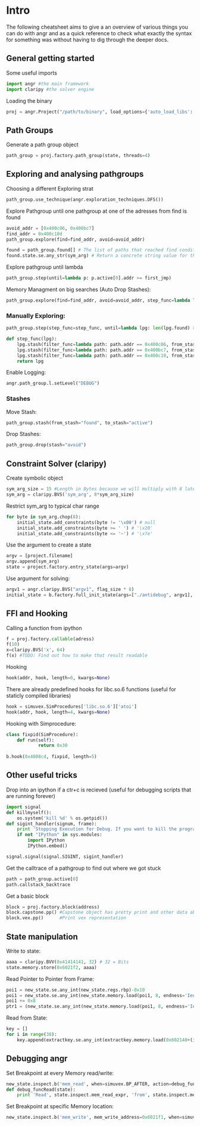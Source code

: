 # Intro
The following cheatsheet aims to give a an overview of various things you can do with angr and as a quick reference to check what exactly the syntax for something was without having to dig through the deeper docs.


## General getting started
Some useful imports
```python
import angr #the main framework
import claripy #the solver engine
```

Loading the binary
```python
proj = angr.Project("/path/to/binary", load_options={'auto_load_libs': False} ) # auto_load_libs False for improve performance
```

## Path Groups

Generate a path group object
```python
path_group = proj.factory.path_group(state, threads=4)
```

## Exploring and analysing pathgroups

Choosing a different Exploring strat
```python
path_group.use_technique(angr.exploration_techniques.DFS())
```


Explore Pathgroup until one pathgroup at one of the adresses from find is found
```python
avoid_addr = [0x400c06, 0x400bc7]
find_addr = 0x400c10d
path_group.explore(find=find_addr, avoid=avoid_addr)
```

```python
found = path_group.found[] # The list of paths that reached find condition from explore
found.state.se.any_str(sym_arg) # Return a concrete string value for the sym arg to reach this state 
```

Explore pathgroup until lambda
```python
path_group.step(until=lambda p: p.active[0].addr >= first_jmp)
```

Memory Managment on big searches (Auto Drop Stashes):
```python
path_group.explore(find=find_addr, avoid=avoid_addr, step_func=lambda lpg: lpg.drop(stash='avoid'))
```



### Manually Exploring:
```python
path_group.step(step_func=step_func, until=lambda lpg: len(lpg.found) > 0)

def step_func(lpg):
    lpg.stash(filter_func=lambda path: path.addr == 0x400c06, from_stash='active', to_stash='avoid')
    lpg.stash(filter_func=lambda path: path.addr == 0x400bc7, from_stash='active', to_stash='avoid')
    lpg.stash(filter_func=lambda path: path.addr == 0x400c10, from_stash='active', to_stash='found')
    return lpg
```


Enable Logging:
```python
angr.path_group.l.setLevel("DEBUG")
```

### Stashes

Move Stash:
```python
path_group.stash(from_stash="found", to_stash="active")
```
Drop Stashes:
```python
path_group.drop(stash="avoid")
```


## Constraint Solver (claripy)

Create symbolic object
```python
sym_arg_size = 15 #Length in Bytes because we will multiply with 8 later and 
sym_arg = claripy.BVS('sym_arg', 8*sym_arg_size) 
```

Restrict sym_arg to typical char range
```python
for byte in sym_arg.chop(8):
    initial_state.add_constraints(byte != '\x00') # null
    initial_state.add_constraints(byte >= ' ') # '\x20'
    initial_state.add_constraints(byte <= '~') # '\x7e'
```

Use the argument to create a state
```python
argv = [project.filename]
argv.append(sym_arg)
state = project.factory.entry_state(args=argv)
```

Use argument for solving:
```python
argv1 = angr.claripy.BVS("argv1", flag_size * 8)
initial_state = b.factory.full_init_state(args=["./antidebug", argv1], add_options=simuvex.o.unicorn, remove_options={simuvex.o.LAZY_SOLVES})
```

## FFI and Hooking

Calling a function from ipython
```python
f = proj.factory.callable(adress)
f(10)
x=claripy.BVS('x', 64)
f(x) #TODO: Find out how to make that result readable
```

Hooking
```python
hook(addr, hook, length=0, kwargs=None)
```
There are already predefined hooks for libc.so.6 functions (useful for staticly compiled libraries)
```python
hook = simuvex.SimProcedures['libc.so.6']['atoi']
hook(addr, hook, length=4, kwargs=None)
```

Hooking with Simprocedure:
```python
class fixpid(SimProcedure):
    def run(self):
            return 0x30
	 
b.hook(0x4008cd, fixpid, length=5)
```

## Other useful tricks


Drop into an ipython if a ctr+c is recieved (useful for debugging scripts that are running forever)
```python
import signal
def killmyself():
    os.system('kill %d' % os.getpid())
def sigint_handler(signum, frame):
    print 'Stopping Execution for Debug. If you want to kill the programm issue: killmyself()'
    if not "IPython" in sys.modules:
		import IPython
		IPython.embed()

signal.signal(signal.SIGINT, sigint_handler)
```

Get the calltrace of a pathgroup to find out where we got stuck
```python
path = path_group.active[0]
path.callstack_backtrace
```

Get a basic block
```python
block = proj.factory.block(address)
block.capstone.pp() #Capstone object has pretty print and other data about the dissassembly
block.vex.pp()		#Print vex representation
```

## State manipulation

Write to state:
```python
aaaa = claripy.BVV(0x41414141, 32) # 32 = Bits
state.memory.store(0x6021f2, aaaa)
```

Read Pointer to Pointer from Frame:
```python
poi1 = new_state.se.any_int(new_state.regs.rbp)-0x10
poi1 = new_state.se.any_int(new_state.memory.load(poi1, 8, endness='Iend_LE'))
poi1 += 0x8
ptr1 = (new_state.se.any_int(new_state.memory.load(poi1, 8, endness='Iend_LE')))
```

Read from State:
```python
key = []
for i in range(38):
	key.append(extractkey.se.any_int(extractkey.memory.load(0x602140+(i*4), 4, endness='Iend_LE')))
```


## Debugging angr

Set Breakpoint at every Memory read/write:
```python
new_state.inspect.b('mem_read', when=simuvex.BP_AFTER, action=debug_funcRead)
def debug_funcRead(state):
	print 'Read', state.inspect.mem_read_expr, 'from', state.inspect.mem_read_address
```

Set Breakpoint at specific Memory location:
```python
new_state.inspect.b('mem_write', mem_write_address=0x6021f1, when=simuvex.BP_AFTER, action=debug_funcWrite)
```

